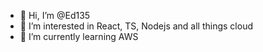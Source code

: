 - 👋 Hi, I’m @Ed135
- 👀 I’m interested in React, TS, Nodejs and all things cloud
- 🌱 I’m currently learning AWS

<!---
Ed135/Ed135 is a ✨ special ✨ repository because its `README.md` (this file) appears on your GitHub profile.
You can click the Preview link to take a look at your changes.
--->
